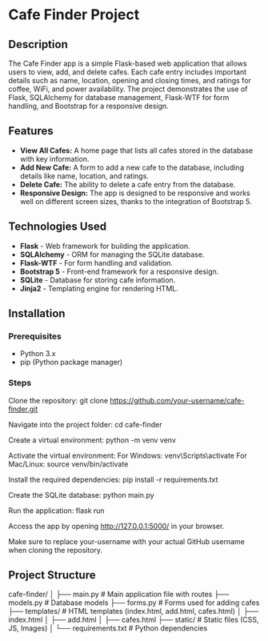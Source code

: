 # Cafe Finder Project

## Description
The Cafe Finder app is a simple Flask-based web application that allows users to view, add, and delete cafes. Each cafe entry includes important details such as name, location, opening and closing times, and ratings for coffee, WiFi, and power availability. The project demonstrates the use of Flask, SQLAlchemy for database management, Flask-WTF for form handling, and Bootstrap for a responsive design.

## Features
- **View All Cafes:** A home page that lists all cafes stored in the database with key information.
- **Add New Cafe:** A form to add a new cafe to the database, including details like name, location, and ratings.
- **Delete Cafe:** The ability to delete a cafe entry from the database.
- **Responsive Design:** The app is designed to be responsive and works well on different screen sizes, thanks to the integration of Bootstrap 5.

## Technologies Used
- **Flask** - Web framework for building the application.
- **SQLAlchemy** - ORM for managing the SQLite database.
- **Flask-WTF** - For form handling and validation.
- **Bootstrap 5** - Front-end framework for a responsive design.
- **SQLite** - Database for storing cafe information.
- **Jinja2** - Templating engine for rendering HTML.

## Installation

### Prerequisites
- Python 3.x
- pip (Python package manager)

### Steps
  Clone the repository:
  git clone https://github.com/your-username/cafe-finder.git
  
  Navigate into the project folder:
  cd cafe-finder
  
  Create a virtual environment:
  python -m venv venv
  
  Activate the virtual environment:
  For Windows: venv\Scripts\activate
  For Mac/Linux: source venv/bin/activate
  
  Install the required dependencies:
  pip install -r requirements.txt
  
  Create the SQLite database:
  python main.py
  
  Run the application:
  flask run
  
  Access the app by opening http://127.0.0.1:5000/ in your browser.
  
  Make sure to replace your-username with your actual GitHub username when cloning the repository.

## Project Structure
  cafe-finder/
  │
  ├── main.py            # Main application file with routes
  ├── models.py          # Database models
  ├── forms.py           # Forms used for adding cafes
  ├── templates/         # HTML templates (index.html, add.html, cafes.html)
  │   ├── index.html
  │   ├── add.html
  │   ├── cafes.html
  ├── static/            # Static files (CSS, JS, Images)
  │
  └── requirements.txt   # Python dependencies
